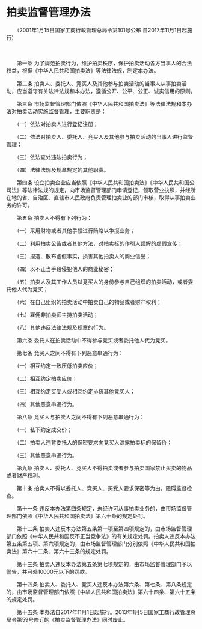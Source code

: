 # 拍卖监督管理办法

　　（2001年1月15日国家工商行政管理总局令第101号公布 自2017年11月1日起施行）

　　

　　第一条 为了规范拍卖行为，维护拍卖秩序，保护拍卖活动各方当事人的合法权益，根据《中华人民共和国拍卖法》等法律法规，制定本办法。

　　第二条 拍卖人、委托人、竞买人及其他参与拍卖活动的当事人从事拍卖活动，应当遵守有关法律法规和本办法，遵循公开、公平、公正、诚实信用的原则。

　　第三条 市场监督管理部门依照《中华人民共和国拍卖法》等法律法规和本办法对拍卖活动实施监督管理，主要职责是：

　　（一）依法对拍卖人进行登记注册；

　　（二）依法对拍卖人、委托人、竞买人及其他参与拍卖活动的当事人进行监督管理；

　　（三）依法查处违法拍卖行为；

　　（四）法律法规及规章规定的其他职责。

　　第四条 设立拍卖企业应当依照《中华人民共和国拍卖法》《中华人民共和国公司法》等法律法规的规定，向市场监督管理部门申请登记，领取营业执照，并经所在地的省、自治区、直辖市人民政府负责管理拍卖业的部门审核，取得从事拍卖业务的许可。

　　第五条 拍卖人不得有下列行为：

　　（一）采用财物或者其他手段进行贿赂以争揽业务；

　　（二）利用拍卖公告或者其他方法，对拍卖标的作引人误解的虚假宣传；

　　（三）捏造、散布虚假事实，损害其他拍卖人的商业信誉；

　　（四）以不正当手段侵犯他人的商业秘密；

　　（五）拍卖人及其工作人员以竞买人的身份参与自己组织的拍卖活动，或者委托他人代为竞买；

　　（六）在自己组织的拍卖活动中拍卖自己的物品或者财产权利；

　　（七）雇佣非拍卖师主持拍卖活动；

　　（八）其他违反法律法规及规章的行为。

　　第六条 委托人在拍卖活动中不得参与竞买或者委托他人代为竞买。

　　第七条 竞买人之间不得有下列恶意串通行为：

　　（一）相互约定一致压低拍卖应价；

　　（二）相互约定拍卖应价；

　　（三）相互约定买受人或相互约定排挤其他竞买人；

　　（四）其他恶意串通行为。

　　第八条 竞买人与拍卖人之间不得有下列恶意串通行为：

　　（一）私下约定成交价；

　　（二）拍卖人违背委托人的保密要求向竞买人泄露拍卖标的保留价；

　　（三）其他恶意串通行为。

　　第九条 拍卖人、委托人、竞买人不得拍卖或者参与拍卖国家禁止买卖的物品或者财产权利。

　　第十条 拍卖人不得以委托人、竞买人、买受人要求保密等为由，阻碍监督检查。

　　第十一条 违反本办法第四条规定，未经许可从事拍卖业务的，由市场监督管理部门依照《中华人民共和国拍卖法》第六十条的规定处罚。

　　第十二条 拍卖人违反本办法第五条第一项至第四项规定的，由市场监督管理部门依照《中华人民共和国反不正当竞争法》的有关规定处罚。拍卖人违反本办法第五条第五项、第六项规定的，由市场监督管理部门分别依照《中华人民共和国拍卖法》第六十二条、第六十三条的规定处罚。

　　第十三条 拍卖人违反本办法第五条第七项规定的，由市场监督管理部门予以警告，并可处10000元以下的罚款。

　　第十四条 拍卖人、委托人、竞买人违反本办法第六条、第七条、第八条规定的，由市场监督管理部门依照《中华人民共和国拍卖法》第六十四条、第六十五条的规定处罚。

　　第十五条 本办法自2017年11月1日起施行。2013年1月5日国家工商行政管理总局令第59号修订的《拍卖监督管理办法》同时废止。